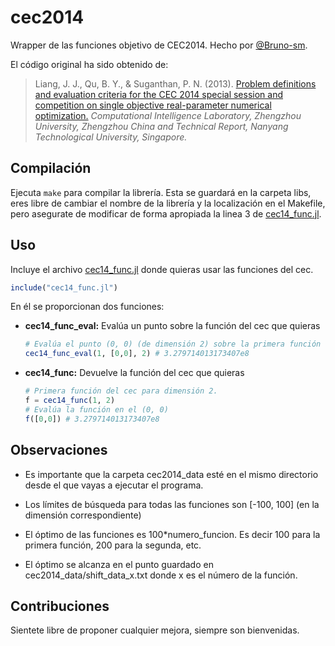 # cec2014

Wrapper de las funciones objetivo de CEC2014.
Hecho por [@Bruno-sm](https://github.com/Bruno-sm).

El código original ha sido obtenido de:

> Liang, J. J., Qu, B. Y., & Suganthan, P. N. (2013). [Problem definitions and evaluation criteria for the CEC 2014 special session and competition on single objective real-parameter numerical optimization.](http://web.mysites.ntu.edu.sg/epnsugan/PublicSite/Shared%20Documents/Forms/AllItems.aspx?RootFolder=%2fepnsugan%2fPublicSite%2fShared%20Documents%2fCEC%2d2014&FolderCTID=&View=%7bDAF31868%2d97D8%2d4779%2dAE49%2d9CEC4DC3F310%7d) *Computational Intelligence Laboratory, Zhengzhou University, Zhengzhou China and Technical Report, Nanyang Technological University, Singapore.*


## Compilación 
Ejecuta `make` para compilar la librería. Esta se guardará en la carpeta libs, eres libre de cambiar el nombre de la librería y la localización en el Makefile, pero asegurate de modificar de forma apropiada la linea 3 de [cec14\_func.jl](https://github.com/nacheteam/cec2014/tree/master/julia/src/cec14_func.jl).


## Uso
Incluye el archivo [cec14\_func.jl](https://github.com/nacheteam/cec2014/tree/master/julia/src/cec14_func.jl) donde quieras usar las funciones del cec.

```julia
include("cec14_func.jl")
```

En él se proporcionan dos funciones:

- **cec14_func_eval:**
  Evalúa un punto sobre la función del cec que quieras
  ```julia
  # Evalúa el punto (0, 0) (de dimensión 2) sobre la primera función del cec.
  cec14_func_eval(1, [0,0], 2) # 3.279714013173407e8
  ```
  
- **cec14_func:**
  Devuelve la función del cec que quieras
  ```julia
  # Primera función del cec para dimensión 2.
  f = cec14_func(1, 2)
  # Evalúa la función en el (0, 0)
  f([0,0]) # 3.279714013173407e8
  ```
  

## Observaciones
- Es importante que la carpeta cec2014\_data esté en el mismo directorio desde el que vayas a ejecutar el programa.

- Los límites de búsqueda para todas las funciones son \[-100, 100\] (en la dimensión correspondiente)

- El óptimo de las funciones es 100\*numero\_funcion. Es decir 100 para la primera función, 200 para la segunda, etc.

- El óptimo se alcanza en el punto guardado en cec2014\_data/shift\_data\_x.txt donde x es el número de la función.


## Contribuciones
Sientete libre de proponer cualquier mejora, siempre son bienvenidas.
